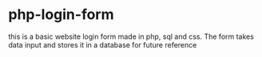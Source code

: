 # php-login-form
this is a basic website login form made in php, sql and css.
The form takes data input and stores it in a database for future reference

